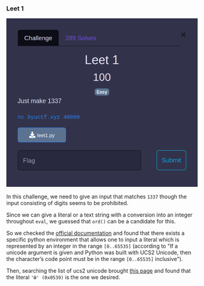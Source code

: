 

### Leet 1


![Leet_1](https://github.com/Hed6eH0g/ctf/blob/main/2023/byuctf/jail/leet_1/figs/leet_1_0.png)


In this challenge, we need to give an input that matches `1337` though the input consisting of digits seems to be prohibited.

Since we can give a literal or a text string with a conversion into an integer throughout `eval`, we guessed that `ord()` can be a candidate for this.

So we checked the [official documentation](https://python-reference.readthedocs.io/en/latest/docs/functions/ord.html) and found that there exists a specific python environment that allows one to input a literal which is represented by an integer in the range `[0..65535]` (according to "If a unicode argument is given and Python was built with UCS2 Unicode, then the character’s code point must be in the range `[0..65535]` inclusive").

Then, searching the list of ucs2 unicode brought [this page](http://www.columbia.edu/kermit/ucs2.html) and found that the literal `'Թ' (0x0539)` is the one we desired.
